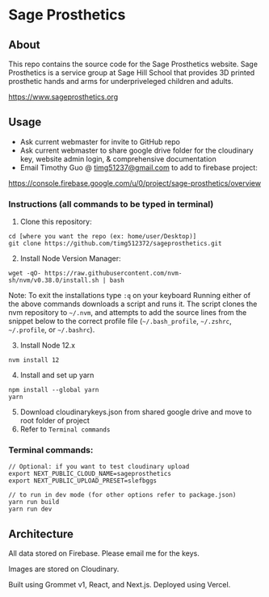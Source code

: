 # Sage Prosthetics

## About

This repo contains the source code for the Sage Prosthetics website. Sage Prosthetics is a service group at Sage Hill School that provides 3D printed prosthetic hands and arms for underpriveleged children and adults.

https://www.sageprosthetics.org

## Usage
* Ask current webmaster for invite to GitHub repo
* Ask current webmaster to share google drive folder for the cloudinary key, website admin login, & comprehensive documentation
* Email Timothy Guo @ timg51237@gmail.com to add to firebase project:

https://console.firebase.google.com/u/0/project/sage-prosthetics/overview

### Instructions (all commands to be typed in terminal)
1. Clone this repository:
```
cd [where you want the repo (ex: home/user/Desktop)]
git clone https://github.com/timg512372/sageprosthetics.git
```
2. Install Node Version Manager:
```
wget -qO- https://raw.githubusercontent.com/nvm-sh/nvm/v0.38.0/install.sh | bash
```
Note: To exit the installations type `:q` on your keyboard 
Running either of the above commands downloads a script and runs it. The script clones the nvm repository to `~/.nvm`, and attempts to add the source lines from the snippet below to the correct profile file (`~/.bash_profile`, `~/.zshrc`, `~/.profile`, or `~/.bashrc`).

3. Install Node 12.x
```
nvm install 12
```
4. Install and set up yarn
```
npm install --global yarn
yarn
```
5. Download cloudinarykeys.json from shared google drive and move to root folder of project
6. Refer to `Terminal commands`

### Terminal commands:
```
// Optional: if you want to test cloudinary upload
export NEXT_PUBLIC_CLOUD_NAME=sageprosthetics
export NEXT_PUBLIC_UPLOAD_PRESET=slefbggs

// to run in dev mode (for other options refer to package.json)
yarn run build
yarn run dev
```

## Architecture

All data stored on Firebase. Please email me for the keys.

Images are stored on Cloudinary.

Built using Grommet v1, React, and Next.js. Deployed using Vercel.
